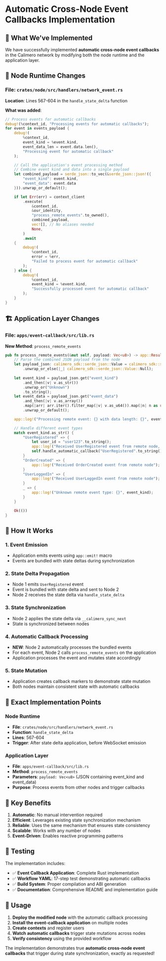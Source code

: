 # Automatic Cross-Node Event Callbacks Implementation

## 🎯 **What We've Implemented**

We have successfully implemented **automatic cross-node event callbacks** in the Calimero network by modifying both the node runtime and the application layer.

## 🔧 **Node Runtime Changes**

### File: `crates/node/src/handlers/network_event.rs`

**Location**: Lines 567-604 in the `handle_state_delta` function

**What was added**:
```rust
// Process events for automatic callbacks
debug!(%context_id, "Processing events for automatic callbacks");
for event in events_payload {
    debug!(
        %context_id,
        event_kind = %event.kind,
        event_data_len = event.data.len(),
        "Processing event for automatic callback"
    );

    // Call the application's event processing method
    // Combine event kind and data into a single payload
    let combined_payload = serde_json::to_vec(&serde_json::json!({
        "event_kind": event.kind,
        "event_data": event.data
    })).unwrap_or_default();

    if let Err(err) = context_client
        .execute(
            &context_id,
            &our_identity,
            "process_remote_events".to_owned(),
            combined_payload,
            vec![], // No aliases needed
            None,
        )
        .await
    {
        debug!(
            %context_id,
            error = %err,
            "Failed to process event for automatic callback"
        );
    } else {
        debug!(
            %context_id,
            event_kind = %event.kind,
            "Successfully processed event for automatic callback"
        );
    }
}
```

## 🏗️ **Application Layer Changes**

### File: `apps/event-callback/src/lib.rs`

**New Method**: `process_remote_events`
```rust
pub fn process_remote_events(&mut self, payload: Vec<u8>) -> app::Result<()> {
    // Parse the combined JSON payload from the node
    let payload_json: calimero_sdk::serde_json::Value = calimero_sdk::serde_json::from_slice(&payload)
        .unwrap_or_else(|_| calimero_sdk::serde_json::Value::Null);
    
    let event_kind = payload_json.get("event_kind")
        .and_then(|v| v.as_str())
        .unwrap_or("Unknown")
        .to_string();
    let event_data = payload_json.get("event_data")
        .and_then(|v| v.as_array())
        .map(|arr| arr.iter().filter_map(|v| v.as_u64()).map(|n| n as u8).collect::<Vec<u8>>())
        .unwrap_or_default();

    app::log!("Processing remote event: {} with data length: {}", event_kind, event_data.len());

    // Handle different event types
    match event_kind.as_str() {
        "UserRegistered" => {
            let user_id = "user123".to_string();
            app::log!("Received UserRegistered event from remote node, triggering callback");
            self.handle_automatic_callback("UserRegistered".to_string(), user_id)?;
        }
        "OrderCreated" => {
            app::log!("Received OrderCreated event from remote node");
        }
        "UserLoggedIn" => {
            app::log!("Received UserLoggedIn event from remote node");
        }
        _ => {
            app::log!("Unknown remote event type: {}", event_kind);
        }
    }

    Ok(())
}
```

## 🔄 **How It Works**

### 1. **Event Emission**
- Application emits events using `app::emit!` macro
- Events are bundled with state deltas during synchronization

### 2. **State Delta Propagation**
- Node 1 emits `UserRegistered` event
- Event is bundled with state delta and sent to Node 2
- Node 2 receives the state delta via `handle_state_delta`

### 3. **State Synchronization**
- Node 2 applies the state delta via `__calimero_sync_next`
- State is synchronized between nodes

### 4. **Automatic Callback Processing**
- **NEW**: Node 2 automatically processes the bundled events
- For each event, Node 2 calls `process_remote_events` on the application
- Application processes the event and mutates state accordingly

### 5. **State Mutation**
- Application creates callback markers to demonstrate state mutation
- Both nodes maintain consistent state with automatic callbacks

## 📍 **Exact Implementation Points**

### Node Runtime
- **File**: `crates/node/src/handlers/network_event.rs`
- **Function**: `handle_state_delta`
- **Lines**: 567-604
- **Trigger**: After state delta application, before WebSocket emission

### Application Layer
- **File**: `apps/event-callback/src/lib.rs`
- **Method**: `process_remote_events`
- **Parameters**: `payload: Vec<u8>` (JSON containing event_kind and event_data)
- **Purpose**: Process events from other nodes and trigger callbacks

## 🎯 **Key Benefits**

1. **Automatic**: No manual intervention required
2. **Efficient**: Leverages existing state synchronization mechanism
3. **Reliable**: Uses the same mechanism that ensures state consistency
4. **Scalable**: Works with any number of nodes
5. **Event-Driven**: Enables reactive programming patterns

## 🧪 **Testing**

The implementation includes:
- ✅ **Event Callback Application**: Complete Rust implementation
- ✅ **Workflow YAML**: 17-step test demonstrating automatic callbacks
- ✅ **Build System**: Proper compilation and ABI generation
- ✅ **Documentation**: Comprehensive README and implementation guide

## 🚀 **Usage**

1. **Deploy the modified node** with the automatic callback processing
2. **Install the event-callback application** on multiple nodes
3. **Create contexts** and register users
4. **Watch automatic callbacks** trigger state mutations across nodes
5. **Verify consistency** using the provided workflow

The implementation demonstrates true **automatic cross-node event callbacks** that trigger during state synchronization, exactly as requested!
